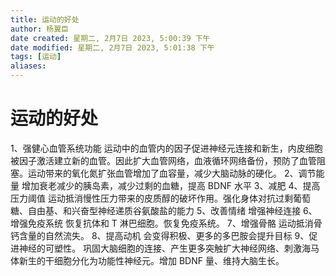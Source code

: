 ```yaml
---
title: 运动的好处
author: 杨翼臣
date created: 星期二, 2月7日 2023, 5:00:39 下午
date modified: 星期二, 2月7日 2023, 5:01:38 下午
tags: [运动]
aliases: 
---
```

# 运动的好处

1、强健心血管系统功能 运动中的血管内的因子促进神经元连接和新生，内皮细胞被因子激活建立新的血管。因此扩大血管网络，血液循环网络备份，预防了血管阻塞。运动带来的氧化氮扩张血管增加了血容量，减少大脑动脉的硬化。
2、调节能量 增加衰老减少的胰岛素，减少过剩的血糖，提高 BDNF 水平
3、减肥
4、提高压力阈值 运动抵消慢性压力带来的皮质醇的破坏作用。强化身体对抗过剩葡萄糖、自由基、和兴奋型神经递质谷氨酸盐的能力 
5、改善情绪 增强神经连接
6、增强免疫系统 恢复抗体和 T 淋巴细胞。恢复免疫系统。
7、增强骨骼 运动抵消骨钙含量的自然流失。
8、提高动机 会变得积极、更多的多巴胺会提升目标
9、促进神经的可塑性。 巩固大脑细胞的连接、产生更多突触扩大神经网络、刺激海马体新生的干细胞分化为功能性神经元。增加 BDNF 量、维持大脑生长。